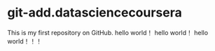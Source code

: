 ﻿git-add.datasciencecoursera
===========================
This is my first repository on GitHub.
hello world！ hello world！ hello world！！！
